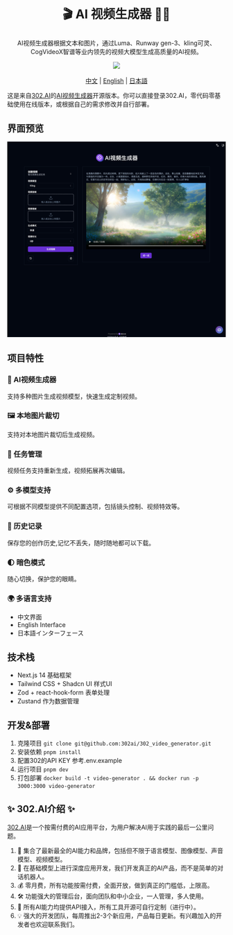 # <p align="center">🎬 AI 视频生成器 🚀✨</p>

<p align="center">AI视频生成器根据文本和图片，通过Luma、Runway gen-3、kling可灵、CogVideoX智谱等业内领先的视频大模型生成高质量的AI视频。</p>

<p align="center"><a href="https://302.ai/tools/word/" target="blank"><img src="https://file.302ai.cn/gpt/imgs/badge/21212.png" /></a></p >

<p align="center"><a href="README zh.md">中文</a> | <a href="README.md">English</a> | <a href="README_ja.md">日本語</a></p>



这是来自[302.AI](https://302.ai)的[AI视频生成器](https://302.ai/tools/vgen/)开源版本。你可以直接登录302.AI，零代码零基础使用在线版本，或根据自己的需求修改并自行部署。

## 界面预览

![v-gen](docs/zh.png)

## 项目特性

### 🎥 AI视频生成器
  支持多种图片生成视频模型，快速生成定制视频。
### 🖼️ 本地图片裁切
  支持对本地图片裁切后生成视频。
### 🔄 任务管理
  视频任务支持重新生成，视频拓展再次编辑。
### ⚙️ 多模型支持
  可根据不同模型提供不同配置选项，包括镜头控制、视频特效等。
### 📜 历史记录
  保存您的创作历史,记忆不丢失，随时随地都可以下载。
### 🌓 暗色模式
  随心切换，保护您的眼睛。
### 🌍 多语言支持
  - 中文界面
  - English Interface
  - 日本語インターフェース


## 技术栈

- Next.js 14 基础框架
- Tailwind CSS + Shadcn UI 样式UI
- Zod + react-hook-form 表单处理
- Zustand 作为数据管理

## 开发&部署

1. 克隆项目 `git clone git@github.com:302ai/302_video_generator.git`
2. 安装依赖 `pnpm install`
3. 配置302的API KEY 参考.env.example
4. 运行项目 `pnpm dev`
5. 打包部署 `docker build -t video-generator . && docker run -p 3000:3000 video-generator`


## ✨ 302.AI介绍 ✨

[302.AI](https://302.ai)是一个按需付费的AI应用平台，为用户解决AI用于实践的最后一公里问题。

1. 🧠 集合了最新最全的AI能力和品牌，包括但不限于语言模型、图像模型、声音模型、视频模型。
2. 🚀 在基础模型上进行深度应用开发，我们开发真正的AI产品，而不是简单的对话机器人。
3. 💰 零月费，所有功能按需付费，全面开放，做到真正的门槛低，上限高。
4. 🛠 功能强大的管理后台，面向团队和中小企业，一人管理，多人使用。
5. 🔗 所有AI能力均提供API接入，所有工具开源可自行定制（进行中）。
6. 💡 强大的开发团队，每周推出2-3个新应用，产品每日更新。有兴趣加入的开发者也欢迎联系我们。
